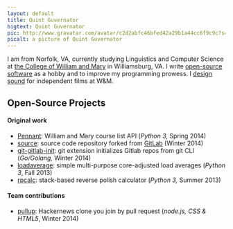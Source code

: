 ```yaml
---
layout: default
title: Quint Guvernator
bigtext: Quint Guvernator
pic: http://www.gravatar.com/avatar/c2d2abfc46bfed42a29b1a44cc6f9c9c?s=120
picalt: a picture of Quint Guvernator
---
```


I am from Norfolk, VA, currently studying Linguistics and Computer Science at [the College of William and Mary][WM] in Williamsburg, VA.
I write [open-source software](#open-source-projects) as a hobby and to improve my programming prowess.
I [design sound](sound.html) for independent films at W&M.

[WM]: http://www.wm.edu/

## Open-Source Projects <a id="open-source-projects"></a>

#### Original work

 - [Pennant][]: William and Mary course list API (_Python 3,_ Spring 2014)
 - [source][]: source code repository forked from [GitLab](http://gitlab.org/) (Winter 2014)
 - [git-gitlab-init][]: git extension initializes Gitlab repos from git CLI (_Go/Golang,_ Winter 2014)
 - [loadaverage][]: simple multi-purpose core-adjusted load averages (_Python 3_, Fall 2013)
 - [rpcalc][]: stack-based reverse polish calculator (_Python 3,_ Summer 2013)

[Pennant]: https://github.com/wm-pennant/pennant
[source]: http://src.nascifi.com
[git-gitlab-init]: https://github.com/qguv/git-gitlab-init
[loadaverage]: https://github.com/qguv/loadaverage
[rpcalc]: http://qguv.github.io/rpcalc

#### Team contributions

 - [pullup][]: Hackernews clone you join by pull request (_node.js, CSS &amp; HTML5_, Winter 2014)

[pullup]: http://pullup.herokuapp.com
